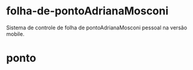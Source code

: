 folha-de-pontoAdrianaMosconi
==============

Sistema de controle de folha de pontoAdrianaMosconi pessoal na versão mobile.
# ponto
